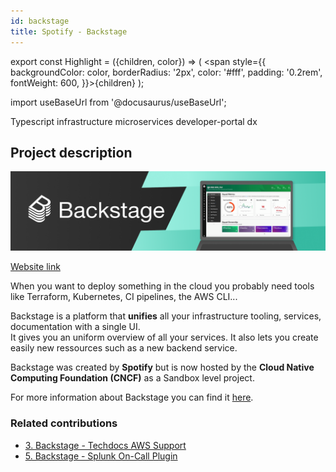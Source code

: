```yaml
---
id: backstage
title: Spotify - Backstage
---
```


export const Highlight = ({children, color}) => ( <span style={{
      backgroundColor: color,
      borderRadius: '2px',
      color: '#fff',
      padding: '0.2rem',
      fontWeight: 600,
    }}>{children}</span> );

import useBaseUrl from '@docusaurus/useBaseUrl';

<div className="marginBottom">
  <span className="badge badge--secondary marginRight">Typescript</span>
  <span className="badge badge--secondary marginRight">infrastructure</span>
  <span className="badge badge--secondary marginRight">microservices</span>
  <span className="badge badge--secondary marginRight">developer-portal</span>
  <span className="badge badge--secondary marginRight">dx</span>
</div>

## Project description

<img
  alt="Backstage presentation"
  src="https://raw.githubusercontent.com/backstage/backstage/master/docs/assets/headline.png"
/>

<a href="https://backstage.io/"><Highlight color="#203666">Website link</Highlight></a>

When you want to deploy something in the cloud you probably need tools like Terraform, Kubernetes, CI pipelines, the AWS CLI...

Backstage is a platform that **unifies** all your infrastructure tooling, services, documentation with a single UI.   
It gives you an uniform overview of all your services. It also lets you create easily new ressources such as a new backend service.

Backstage was created by **Spotify** but is now hosted by the **Cloud Native Computing Foundation (CNCF)** as a Sandbox level project.

For more information about Backstage you can find it <a href="https://backstage.io/docs/overview/what-is-backstage"><Highlight color="#203666">here</Highlight></a>.

### Related contributions

- <a href="/docs/contributions/backstage3794"><Highlight color="#203666">3. Backstage - Techdocs AWS Support</Highlight></a>
- <a href="/docs/contributions/backstage4416"><Highlight color="#203666">5. Backstage - Splunk On-Call Plugin</Highlight></a>